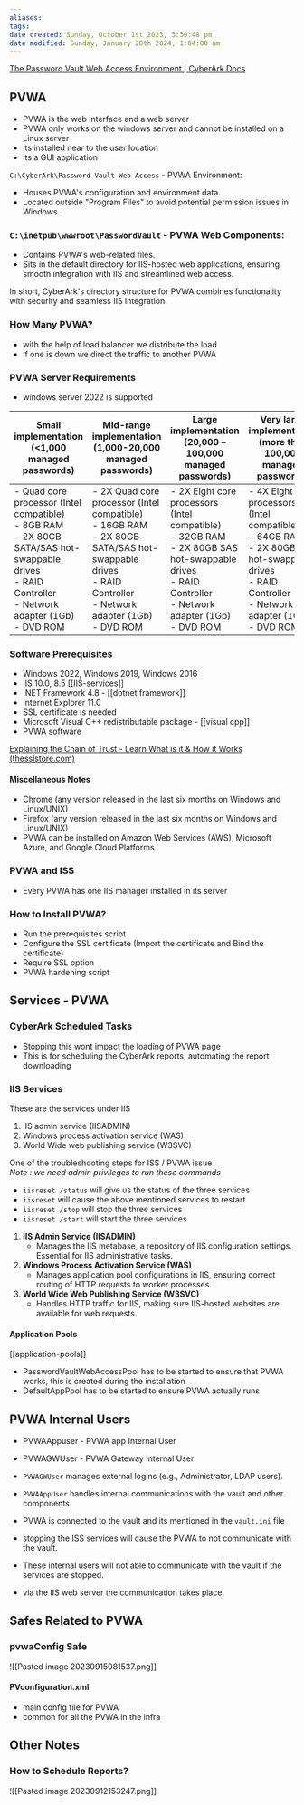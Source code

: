```yaml
---
aliases: 
tags: 
date created: Sunday, October 1st 2023, 3:30:48 pm
date modified: Sunday, January 28th 2024, 1:04:00 am
---
```

[The Password Vault Web Access Environment | CyberArk Docs](https://docs.cyberark.com/PAS/10.10/en/Content/PAS%20INST/The-PVWA-Environment.htm)

## PVWA

- PVWA is the web interface and a web server  
- PVWA only works on the windows server and cannot be installed on a Linux server  
- its installed near to the user location  
- its a GUI application

 `C:\CyberArk\Password Vault Web Access` - PVWA Environment:

   - Houses PVWA's configuration and environment data.
   - Located outside "Program Files" to avoid potential permission issues in Windows.  

### `C:\inetpub\wwwroot\PasswordVault` - PVWA Web Components:

   - Contains PVWA's web-related files.
   - Sits in the default directory for IIS-hosted web applications, ensuring smooth integration with IIS and streamlined web access.

In short, CyberArk's directory structure for PVWA combines functionality with security and seamless IIS integration.

### How Many PVWA?

- with the help of load balancer we distribute the load
- if one is down we direct the traffic to another PVWA

### PVWA Server Requirements

- windows server 2022 is supported

|Small implementation  <br>(<1,000 managed passwords)|Mid-range implementation  <br>(1,000-20,000 managed passwords)|Large implementation  <br>(20,000 – 100,000 managed passwords)|Very large implementation  <br>(more than 100,000 managed passwords)|
|---|---|---|---|
|- Quad core processor (Intel compatible)<br>- 8GB RAM<br>- 2X 80GB SATA/SAS hot-swappable drives<br>- RAID Controller<br>- Network adapter (1Gb)<br>- DVD ROM|- 2X Quad core processor (Intel compatible)<br>- 16GB RAM<br>- 2X 80GB SATA/SAS hot-swappable drives<br>- RAID Controller<br>- Network adapter (1Gb)<br>- DVD ROM|- 2X Eight core processors (Intel compatible)<br>- 32GB RAM<br>- 2X 80GB SAS hot-swappable drives<br>- RAID Controller<br>- Network adapter (1Gb)<br>- DVD ROM|- 4X Eight core processors (Intel compatible)<br>- 64GB RAM<br>- 2X 80GB SAS hot-swappable drives<br>- RAID Controller<br>- Network adapter (1Gb)<br>- DVD ROM|  

### Software Prerequisites

- Windows 2022, Windows 2019, Windows 2016  
- IIS 10.0, 8.5 [[IIS-services]]
- .NET Framework 4.8 - [[dotnet framework]]
- Internet Explorer 11.0  
- SSL certificate is needed
- Microsoft Visual C++ redistributable package - [[visual cpp]]
- PVWA software

[Explaining the Chain of Trust - Learn What is it & How it Works (thesslstore.com)](https://www.thesslstore.com/knowledgebase/ssl-support/explaining-the-chain-of-trust/)

#### Miscellaneous Notes

- Chrome (any version released in the last six months on Windows and Linux/UNIX)  
- Firefox (any version released in the last six months on Windows and Linux/UNIX)   
- PVWA can be installed on Amazon Web Services (AWS), Microsoft Azure, and Google Cloud Platforms

### PVWA and ISS

- Every PVWA has one IIS manager installed in its server

### How to Install PVWA?

- Run the prerequisites script  
- Configure the SSL certificate (Import the certificate and Bind the certificate)
- Require SSL option
- PVWA hardening script 

## Services - PVWA

### CyberArk Scheduled Tasks

- Stopping this wont impact the loading of PVWA page
- This is for scheduling the CyberArk reports, automating the report downloading

### IIS Services

These are the services under IIS
1. IIS admin service (IISADMIN)
2. Windows process activation service (WAS)
3. World Wide web publishing service (W3SVC)  

One of the troubleshooting steps for ISS / PVWA issue  
*Note : we need admin privileges to run these commands*

- `iisreset /status` will give us the status of the three services  
- `iisreset` will cause the above mentioned services to restart
- `iisreset /stop` will stop the three services
- `iisreset /start` will start the three services

1. **IIS Admin Service (IISADMIN)**
    - Manages the IIS metabase, a repository of IIS configuration settings. Essential for IIS administrative tasks.
2. **Windows Process Activation Service (WAS)**
    - Manages application pool configurations in IIS, ensuring correct routing of HTTP requests to worker processes.
3. **World Wide Web Publishing Service (W3SVC)**
    - Handles HTTP traffic for IIS, making sure IIS-hosted websites are available for web requests.

#### Application Pools

[[application-pools]]
- PasswordVaultWebAccessPool has to be started to ensure that PVWA works, this is created during the installation
- DefaultAppPool has to be started to ensure PVWA actually runs

## PVWA Internal Users

- PVWAAppuser - PVWA app Internal User
- PVWAGWUser - PVWA Gateway Internal User

- `PVWAGWUser` manages external logins (e.g., Administrator, LDAP users).
- `PVWAAppUser` handles internal communications with the vault and other components.

- PVWA is connected to the vault and its mentioned in the `vault.ini` file
- stopping the ISS services will cause the PVWA to not communicate with the vault.
- These internal users will not able to communicate with the vault if the services are stopped.
- via the IIS web server the communication takes place.

## Safes Related to PVWA

### pvwaConfig Safe

![[Pasted image 20230915081537.png]]

#### PVconfiguration.xml

 - main config file for PVWA
 - common for all the PVWA in the infra

## Other Notes

### How to Schedule Reports?

 ![[Pasted image 20230912153247.png]]